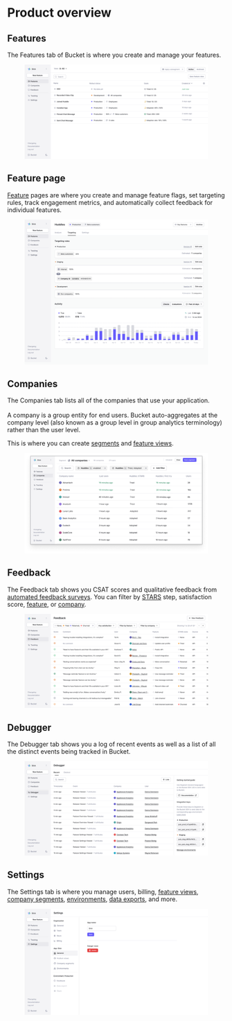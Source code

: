 # Product overview

## Features

The Features tab of Bucket is where you create and manage your features.

<figure><img src="../.gitbook/assets/Feature Tab-min.png" alt=""><figcaption></figcaption></figure>

## Feature page

[Feature](create-your-first-feature.md) pages are where you create and manage feature flags, set targeting rules, track engagement metrics, and automatically collect feedback for individual features.&#x20;

<figure><img src="../.gitbook/assets/Feature-targeting-rules-v2-min.png" alt=""><figcaption></figcaption></figure>

## Companies

The Companies tab lists all of the companies that use your application. \
\
A company is a group entity for end users. Bucket auto-aggregates at the company level (also known as a group level in group analytics terminology) rather than the user level.

This is where you can create [segments](creating-segments.md) and [feature views](https://bucket.co/glossary/feature-views).

<figure><img src="../.gitbook/assets/Companies Tab-min.png" alt=""><figcaption></figcaption></figure>

## Feedback

The Feedback tab shows you CSAT scores and qualitative feedback from [automated feedback surveys](feature-feedback/automated-feedback-surveys.md).  You can filter by [STARS](feature-adoption/stars-framework.md) step, satisfaction score, [feature](create-your-first-feature.md), or [company](creating-segments.md).

<figure><img src="../.gitbook/assets/Feedback Tab V2-min.png" alt=""><figcaption></figcaption></figure>

## Debugger

The Debugger tab shows you a log of recent events as well as a list of all the distinct events being tracked in Bucket.

<figure><img src="../.gitbook/assets/Debugger-min.png" alt=""><figcaption></figcaption></figure>

## Settings

The Settings tab is where you manage users, billing, [feature views](https://bucket.co/glossary/feature-views), [company segments](creating-segments.md), [environments](managing-apps/environments.md), [data exports](warehouse.md), and more.

<figure><img src="../.gitbook/assets/Setting Tab-min.png" alt=""><figcaption></figcaption></figure>
